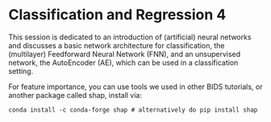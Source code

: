# Classification and Regression 4
This session is dedicated to an introduction of (artificial) neural networks and discusses a basic network architecture for classification, the (multilayer) Feedforward Neural Network (FNN), and an unsupervised network, the AutoEncoder (AE), which can be used in a classification setting.

For feature importance, you can use tools we used in other BIDS tutorials, or another package called shap, install via:
```
conda install -c conda-forge shap # alternatively do pip install shap
```
